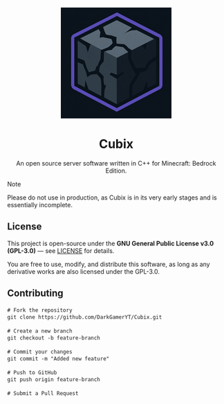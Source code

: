 <br>

<div align="center">
  <kbd>
    <img src=".idea/icon.png" width="256" height="256" />
  </kbd>

  # Cubix
  An open source server software written in C++ for Minecraft: Bedrock Edition.
</div>

> [!NOTE]
> Please do not use in production, as Cubix is in its very early stages and is essentially incomplete.

## License
This project is open-source under the **GNU General Public License v3.0 (GPL-3.0)** — see [LICENSE](./LICENSE.md) for details.

You are free to use, modify, and distribute this software, as long as any derivative works are also licensed under the GPL-3.0.

## Contributing
```shell
# Fork the repository
git clone https://github.com/DarkGamerYT/Cubix.git

# Create a new branch
git checkout -b feature-branch

# Commit your changes
git commit -m "Added new feature"

# Push to GitHub
git push origin feature-branch

# Submit a Pull Request
```
